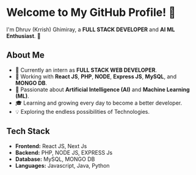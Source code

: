 # Welcome to My GitHub Profile! 👋

I'm Dhruv (Krrish) Ghimiray, a **FULL STACK DEVELOPER** and **AI ML Enthusiast**. 🚀

## About Me

- 🌱 Currently an intern as **FULL STACK WEB DEVELOPER**.
- 💼 Working with **React JS**, **PHP**, **NODE**, **Express JS**, **MySQL**, and **MONGO DB**.
- 🤖 Passionate about **Artificial Intelligence (AI)** and **Machine Learning (ML)**.
- 🎓 Learning and growing every day to become a better developer.
- 💡 Exploring the endless possibilities of Technologies.

## Tech Stack

- **Frontend:** React JS, Next Js
- **Backend:** PHP, NODE JS, EXPRESS Js
- **Database:** MySQL, MONGO DB
- **Languages:** Javascript, Java, Python
